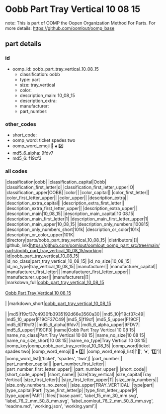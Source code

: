 # Oobb Part Tray Vertical 10 08 15  

note: This is part of OOMP the Oopen Organization Method For Parts. For more details: https://github.com/oomlout/oomp_base

##  part details





### id
* oomp_id: oobb_part_tray_vertical_10_08_15
  * classification: oobb
  * type: part
  * size: tray_vertical
  * color: 
  * description_main: 10_08_15
  * description_extra: 
  * manufacturer: 
  * part_number: 

### other_codes
* short_code: 
* oomp_word: ticket spades two
* oomp_word_emoji :ticket: :spades: :two:
* md5_6_alpha: 9fdv7
* md5_6: f19cf3

### all codes 
|classification|oobb|
|classification_capital|Oobb|
|classification_first_letter|o|
|classification_first_letter_upper|O|
|classification_upper|OOBB|
|color||
|color_capital||
|color_first_letter||
|color_first_letter_upper||
|color_upper||
|description_extra||
|description_extra_capital||
|description_extra_first_letter||
|description_extra_first_letter_upper||
|description_extra_upper||
|description_main|10_08_15|
|description_main_capital|10 08.15|
|description_main_first_letter|1|
|description_main_first_letter_upper|1|
|description_main_upper|10_08_15|
|description_only_numbers|100815|
|description_only_numbers_short|101k|
|description_or_color|101k|
|description_or_color_upper|101K|
|directory|parts/oobb_part_tray_vertical_10_08_15|
|distributors|[]|
|github_link|https://github.com/oomlout/oomlout_oomp_part_src/tree/main/parts/oobb_part_tray_vertical_10_08_15/working|
|id|oobb_part_tray_vertical_10_08_15|
|id_no_class|part_tray_vertical_10_08_15|
|id_no_size|10_08_15|
|id_no_type|tray_vertical_10_08_15|
|manufacturer||
|manufacturer_capital||
|manufacturer_first_letter||
|manufacturer_first_letter_upper||
|manufacturer_upper||
|manufacturers|[]|
|markdown_full|[oobb_part_tray_vertical_10_08_15](https://github.com/oomlout/oomlout_oomp_part_src/tree/main/parts/oobb_part_tray_vertical_10_08_15/working)<br>[](https://github.com/oomlout/oomlout_oomp_part_src/tree/main/parts/oobb_part_tray_vertical_10_08_15/working)<br>[Oobb Part Tray Vertical 10 08 15](https://github.com/oomlout/oomlout_oomp_part_src/tree/main/parts/oobb_part_tray_vertical_10_08_15/working)<br><br>|
|markdown_short|[oobb_part_tray_vertical_10_08_15](https://github.com/oomlout/oomlout_oomp_part_src/tree/main/parts/oobb_part_tray_vertical_10_08_15/working)<br><br>|
|md5|f19cf37c4930fb3935192d66e3560a30|
|md5_10|f19cf37c49|
|md5_10_upper|F19CF37C49|
|md5_5|f19cf|
|md5_5_upper|F19CF|
|md5_6|f19cf3|
|md5_6_alpha|9fdv7|
|md5_6_alpha_upper|9FDV7|
|md5_6_upper|F19CF3|
|name|Oobb Part Tray Vertical 10 08 15|
|name_no_class|Part Tray Vertical 10 08 15|
|name_no_size|10 08 15|
|name_no_size_short|10 08 15|
|name_no_type|Tray Vertical 10 08 15|
|oomp_key|oomp_oobb_part_tray_vertical_10_08_15|
|oomp_word|ticket spades two|
|oomp_word_emoji|:ticket: :spades: :two:|
|oomp_word_emoji_list|[':ticket:', ':spades:', ':two:']|
|oomp_word_list|['ticket', 'spades', 'two']|
|part_number||
|part_number_capital||
|part_number_first_letter||
|part_number_first_letter_upper||
|part_number_upper||
|short_code||
|short_code_upper||
|short_name||
|size|tray_vertical|
|size_capital|Tray Vertical|
|size_first_letter|t|
|size_first_letter_upper|T|
|size_only_numbers||
|size_only_numbers_no_zeros||
|size_upper|TRAY_VERTICAL|
|type|part|
|type_capital|Part|
|type_first_letter|p|
|type_first_letter_upper|P|
|type_upper|PART|
|files|['base.yaml', 'label_15_mm_30_mm.svg', 'label_76_2_mm_50_8_mm.svg', 'label_oomlout_76_2_mm_50_8_mm.svg', 'readme.md', 'working.json', 'working.yaml']|
